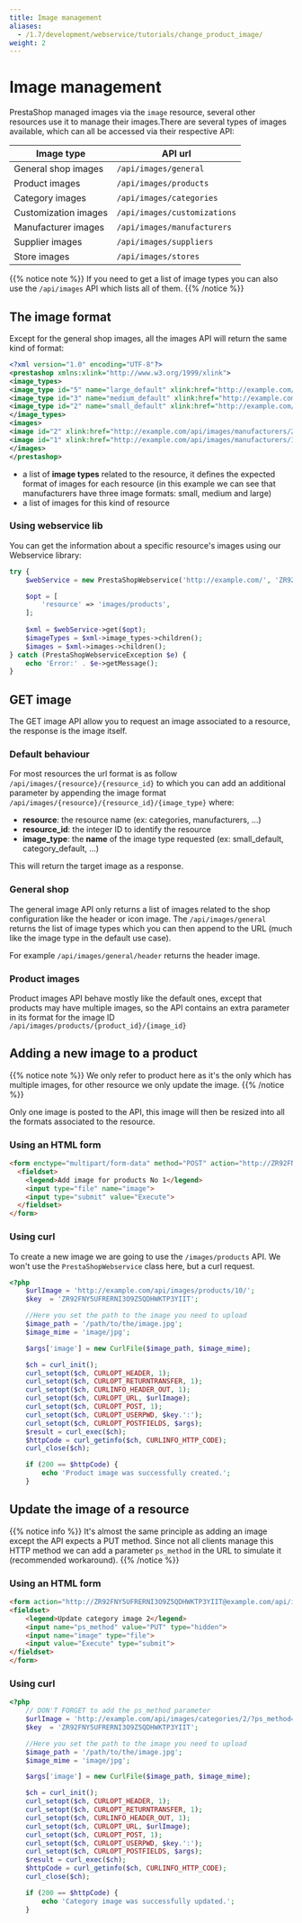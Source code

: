 ```yaml
---
title: Image management
aliases:
  - /1.7/development/webservice/tutorials/change_product_image/
weight: 2
---
```


# Image management

PrestaShop managed images via the `image` resource, several other resources use it to manage their images.There are several types of images available, which can all be accessed via their respective API:

| Image type           | API url                      |
|----------------------|------------------------------|
| General shop images  | `/api/images/general`        |
| Product images       | `/api/images/products`       |
| Category images      | `/api/images/categories`     |
| Customization images | `/api/images/customizations` |
| Manufacturer images  | `/api/images/manufacturers`  |
| Supplier images      | `/api/images/suppliers`      |
| Store images         | `/api/images/stores`         |

{{% notice note %}}
If you need to get a list of image types you can also use the `/api/images` API which lists all of them.
{{% /notice %}}

## The image format

Except for the general shop images, all the images API will return the same kind of format:

```xml
<?xml version="1.0" encoding="UTF-8"?>
<prestashop xmlns:xlink="http://www.w3.org/1999/xlink">
<image_types>
<image_type id="5" name="large_default" xlink:href="http://example.com/api/image_types/5"/>
<image_type id="3" name="medium_default" xlink:href="http://example.com/api/image_types/3"/>
<image_type id="2" name="small_default" xlink:href="http://example.com/api/image_types/2"/>
</image_types>
<images>
<image id="2" xlink:href="http://example.com/api/images/manufacturers/2"/>
<image id="1" xlink:href="http://example.com/api/images/manufacturers/1"/>
</images>
</prestashop>
```

- a list of **image types** related to the resource, it defines the expected format of images for each resource (in this example we can see that manufacturers have three image formats: small, medium and large)
- a list of images for this kind of resource

### Using webservice lib

You can get the information about a specific resource's images using our Webservice library:

```php
try {
    $webService = new PrestaShopWebservice('http://example.com/', 'ZR92FNY5UFRERNI3O9Z5QDHWKTP3YIIT', false);

    $opt = [
        'resource' => 'images/products',
    ];
    
    $xml = $webService->get($opt);
    $imageTypes = $xml->image_types->children();
    $images = $xml->images->children();
} catch (PrestaShopWebserviceException $e) {
    echo 'Error:' . $e->getMessage();
}
```

## GET image

The GET image API allow you to request an image associated to a resource, the response is the image itself.

### Default behaviour

For most resources the url format is as follow `/api/images/{resource}/{resource_id}` to which you can add an additional parameter by appending the image format `/api/images/{resource}/{resource_id}/{image_type}` where:

- **resource**: the resource name (ex: categories, manufacturers, ...)
- **resource_id**: the integer ID to identify the resource
- **image_type**: the **name** of the image type requested (ex: small_default, category_default, ...)

This will return the target image as a response.

### General shop 

The general image API only returns a list of images related to the shop configuration like the header or icon image. The `/api/images/general` returns the list of image types which you can then append to the URL (much like the image type in the default use case).

For example `/api/images/general/header` returns the header image.

### Product images

Product images API behave mostly like the default ones, except that products may have multiple images, so the API contains an extra parameter in its format for the image ID `/api/images/products/{product_id}/{image_id}`

## Adding a new image to a product

{{% notice note %}}
We only refer to product here as it's the only which has multiple images, for other resource we only update the image.
{{% /notice %}}

Only one image is posted to the API, this image will then be resized into all the formats associated to the resource.

### Using an HTML form

```html
<form enctype="multipart/form-data" method="POST" action="http://ZR92FNY5UFRERNI3O9Z5QDHWKTP3YIIT@example.com/api/images/products/1">
  <fieldset>
    <legend>Add image for products No 1</legend>
    <input type="file" name="image">
    <input type="submit" value="Execute">
  </fieldset>
</form>
```

### Using curl

To create a new image we are going to use the `/images/products` API. We won't use the `PrestaShopWebservice` class here, but a curl request.

```php
<?php
    $urlImage = 'http://example.com/api/images/products/10/';
    $key  = 'ZR92FNY5UFRERNI3O9Z5QDHWKTP3YIIT';

    //Here you set the path to the image you need to upload
    $image_path = '/path/to/the/image.jpg';
    $image_mime = 'image/jpg';

    $args['image'] = new CurlFile($image_path, $image_mime);

    $ch = curl_init();
    curl_setopt($ch, CURLOPT_HEADER, 1);
    curl_setopt($ch, CURLOPT_RETURNTRANSFER, 1);
    curl_setopt($ch, CURLINFO_HEADER_OUT, 1);
    curl_setopt($ch, CURLOPT_URL, $urlImage);
    curl_setopt($ch, CURLOPT_POST, 1);
    curl_setopt($ch, CURLOPT_USERPWD, $key.':');
    curl_setopt($ch, CURLOPT_POSTFIELDS, $args);
    $result = curl_exec($ch);
    $httpCode = curl_getinfo($ch, CURLINFO_HTTP_CODE);
    curl_close($ch);

    if (200 == $httpCode) {
        echo 'Product image was successfully created.';
    }
```

## Update the image of a resource

{{% notice info %}}
It's almost the same principle as adding an image except the API expects a PUT method. Since not all clients manage this HTTP method we can add a parameter `ps_method` in the URL to simulate it (recommended workaround).
{{% /notice %}}

### Using an HTML form

```html
<form action="http://ZR92FNY5UFRERNI3O9Z5QDHWKTP3YIIT@example.com/api/images/categories/2" method="POST" enctype="multipart/form-data">
<fieldset>
    <legend>Update category image 2</legend>
    <input name="ps_method" value="PUT" type="hidden">
    <input name="image" type="file">
    <input value="Execute" type="submit">
</fieldset>
</form>
```

### Using curl

```php
<?php
    // DON'T FORGET to add the ps_method parameter
    $urlImage = 'http://example.com/api/images/categories/2/?ps_method=PUT';
    $key  = 'ZR92FNY5UFRERNI3O9Z5QDHWKTP3YIIT';

    //Here you set the path to the image you need to upload
    $image_path = '/path/to/the/image.jpg';
    $image_mime = 'image/jpg';

    $args['image'] = new CurlFile($image_path, $image_mime);

    $ch = curl_init();
    curl_setopt($ch, CURLOPT_HEADER, 1);
    curl_setopt($ch, CURLOPT_RETURNTRANSFER, 1);
    curl_setopt($ch, CURLINFO_HEADER_OUT, 1);
    curl_setopt($ch, CURLOPT_URL, $urlImage);
    curl_setopt($ch, CURLOPT_POST, 1);
    curl_setopt($ch, CURLOPT_USERPWD, $key.':');
    curl_setopt($ch, CURLOPT_POSTFIELDS, $args);
    $result = curl_exec($ch);
    $httpCode = curl_getinfo($ch, CURLINFO_HTTP_CODE);
    curl_close($ch);

    if (200 == $httpCode) {
        echo 'Category image was successfully updated.';
    }
```